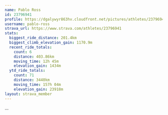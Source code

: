 ```yaml
---
name: Pablo Ross
id: 23796941
profile: https://dgalywyr863hv.cloudfront.net/pictures/athletes/23796941/14615399/1/large.jpg
username: pablo-ross
strava_url: https://www.strava.com/athletes/23796941
stats:
  biggest_ride_distance: 201.4km
  biggest_climb_elevation_gain: 1170.9m
  recent_ride_totals:
    count: 6
    distance: 403.86km
    moving_time: 12h 45m
    elevation_gain: 1434m
  ytd_ride_totals:
    count: 71
    distance: 3440km
    moving_time: 157h 04m
    elevation_gain: 23918m
layout: strava_member
--- 
```

...
